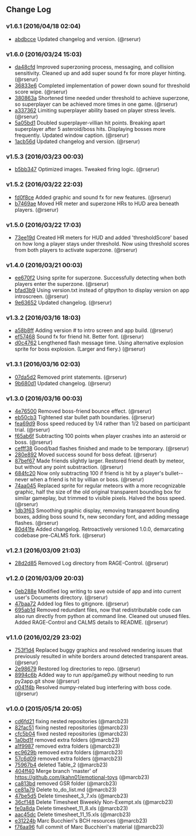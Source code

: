 ## Change Log

### v1.6.1 (2016/04/18 02:04)
- [abdbcce](https://github.com/rserur/emotional-toys/commit/abdbcce0fc1b5a4218d13b59f23b77a3389165be) Updated changelog and version. (@rserur)

### v1.6.0 (2016/03/24 15:03)
- [da48cfd](https://github.com/rserur/emotional-toys/commit/da48cfda542a40d0a55ac2fe351c51ac1011f675) Improved superzoning process, messaging, and collision sensitivity. Cleaned up and add super sound fx for more player hinting. (@rserur)
- [36833e6](https://github.com/rserur/emotional-toys/commit/36833e6579e28b32de6d2af590f0983336a2e654) Completed implementation of power down sound for threshold score wipe. (@rserur)
- [380863a](https://github.com/rserur/emotional-toys/commit/380863ae5c17066b59c76d74a2971f2c765a2013) Shortened time needed under threshold to achieve superzone, so superplayer can be achieved more times in one game. (@rserur)
- [a337362](https://github.com/rserur/emotional-toys/commit/a337362dd8783aa2d6e92899e07b9bd62478bcb7) Limiting superplayer ability based on player stress levels. (@rserur)
- [5a05bd1](https://github.com/rserur/emotional-toys/commit/5a05bd16302c53bc709d5340bf4656d03cf61327) Doubled superplayer-villian hit points. Breaking apart superplayer after 5 asteroid/boss hits. Displaying bosses more frequently. Updated window caption. (@rserur)
- [1acb56d](https://github.com/rserur/emotional-toys/commit/1acb56dcbe087e2435f1f4e62152849e2bfa1cb0) Updated changelog and version. (@rserur)

### v1.5.3 (2016/03/23 00:03)
- [b5bb347](https://github.com/rserur/emotional-toys/commit/b5bb3472c17a33dd612585e10e84bfdd9b37207a) Optimized images. Tweaked firing logic. (@rserur)

### v1.5.2 (2016/03/22 22:03)
- [fd0f8ce](https://github.com/rserur/emotional-toys/commit/fd0f8ce2d48f3f36f6e0a33836b22279c7d6085e) Added graphic and sound fx for new features. (@rserur)
- [b7469ae](https://github.com/rserur/emotional-toys/commit/b7469ae6da484ba11388614bf82b176d230f88e0) Moved HR meter and superzone HRs to HUD area beneath players. (@rserur)

### v1.5.0 (2016/03/22 17:03)
- [73ee19d](https://github.com/rserur/emotional-toys/commit/73ee19dc01292044ba36fe2dc223575cc996ce8c) Created HR meters for HUD and added 'thresholdScore' based on how long a player stays under threshold. Now using threshold scores from both players to activate superzone. (@rserur)

### v1.4.0 (2016/03/21 00:03)
- [ee670f2](https://github.com/rserur/emotional-toys/commit/ee670f2869e03815f4f105bc545b9bf8295b4b97) Using sprite for superzone. Successfully detecting when both players enter the superzone. (@rserur)
- [bfad3b9](https://github.com/rserur/emotional-toys/commit/bfad3b9c86569c37697894c7e8d5f58f900a03c1) Using version.txt instead of gitpython to display version on app introscreen. (@rserur)
- [9e63652](https://github.com/rserur/emotional-toys/commit/9e63652a211ef2162b346dafb92e1076ab79b12a) Updated changelog. (@rserur)

### v1.3.2 (2016/03/16 18:03)
- [a58b8ff](https://github.com/rserur/emotional-toys/commit/a58b8ff837ff7768cb687a997a92e3f6f1af6709) Adding version # to intro screen and app build. (@rserur)
- [ef57468](https://github.com/rserur/emotional-toys/commit/ef57468affe6562719850c361057575a8d38ff8b) Sound fx for friend hit. Better font. (@rserur)
- [d0c4762](https://github.com/rserur/emotional-toys/commit/d0c4762b946281c2cd670914adcc118f9527e4d1) Lengthened flash message time. Using alternative explosion sprite for boss explosion. (Larger and fiery.) (@rserur)

### v1.3.1 (2016/03/16 02:03)
- [07da5d2](https://github.com/rserur/emotional-toys/commit/07da5d2c9602ac7fcbf8b8e6be7826d1984dadba) Removed print statements. (@rserur)
- [9b680d1](https://github.com/rserur/emotional-toys/commit/9b680d1c5a77af51107590835d77566a0197e488) Updated changelog. (@rserur)

### v1.3.0 (2016/03/16 00:03)
- [4e76500](https://github.com/rserur/emotional-toys/commit/4e76500674644f8303fd72dccae875ce98fc89c1) Removed boss-friend bounce effect. (@rserur)
- [eb50cb3](https://github.com/rserur/emotional-toys/commit/eb50cb3d6abb94ee97a635e2ea76aedf8a8f4dfe) Tightened star bullet path boundaries. (@rserur)
- [fea69d9](https://github.com/rserur/emotional-toys/commit/fea69d9092133d0274b7b67d06837e98a163ece5) Boss speed reduced by 1/4 rather than 1/2 based on participant trial. (@rserur)
- [f65ab6f](https://github.com/rserur/emotional-toys/commit/f65ab6fdbf9910c04d0a8dc25cfa0a9c80d52adc) Subtracting 100 points when player crashes into an asteroid or boss. (@rserur)
- [cefff38](https://github.com/rserur/emotional-toys/commit/cefff38ee446ad2f2709f6dbcf108e7a98d8ab1d) Good/bad flashes finished and made to be temporary. (@rserur)
- [280e892](https://github.com/rserur/emotional-toys/commit/280e89279aab79b13fa436903f6086ce4507b6e7) Moved success sound for boss defeat. (@rserur)
- [87bef67](https://github.com/rserur/emotional-toys/commit/87bef67b7c0ea503692b6a31808835de4851cf06) Made friends slightly larger. Restored friend death by meteor, but without any point substraction. (@rserur)
- [684fc20](https://github.com/rserur/emotional-toys/commit/684fc20f3b29c882ec311fccb38680fc0b0a819a) Now only subtracting 100 if friend is hit by a player's bullet-- never when a friend is hit by villian or boss. (@rserur)
- [74aa045](https://github.com/rserur/emotional-toys/commit/74aa0454db4fd4153b9272983e5d458216109bdc) Replaced sprite for regular meteors with a more recognizable graphic, half the size of the old original transparent bounding box for similar gameplay, but trimmed to visible pixels. Halved the boss speed. (@rserur)
- [1db3f63](https://github.com/rserur/emotional-toys/commit/1db3f633eb017a3157923e686294d00f1bde463a) Smoothing graphic display, removing transparent bounding boxes, adding boss sound fx, new secondary font, and adding message flashes. (@rserur)
- [80d41fe](https://github.com/rserur/emotional-toys/commit/80d41fe0e2af6f2068f11cf515eb2f927cfab1f5) Added changelog. Retroactively versioned 1.0.0, demarcating codebase pre-CALMS fork. (@rserur)

### v1.2.1 (2016/03/09 21:03)
- [28d2d85](https://github.com/rserur/emotional-toys/commit/28d2d858ec8c1b27968af180fee5f3871b999b13) Removed Log directory from RAGE-Control. (@rserur)

### v1.2.0 (2016/03/09 20:03)
- [0eb288e](https://github.com/rserur/emotional-toys/commit/0eb288e79bb668cb6c5b9a91b2f5d89eb6ad8acd) Modified log writing to save outside of app and into current user's Documents directory. (@rserur)
- [47baa72](https://github.com/rserur/emotional-toys/commit/47baa72ec87e2a55230b706f46f524e1ad95c94b) Added log files to gitignore. (@rserur)
- [695ab1d](https://github.com/rserur/emotional-toys/commit/695ab1d6674c415d052b8f85a4cbd338ee1eb6b1) Removed redundant files, now that redistributable code can also run directly from python at command line. Cleaned out unused files. Added RAGE-Control and CALMS details to README. (@rserur)

### v1.1.0 (2016/02/29 23:02)
- [753f1d4](https://github.com/rserur/emotional-toys/commit/753f1d4a6b56e5e63f31e000265689bf4987affb) Replaced buggy graphics and resolved rendering issues that previously resulted in white borders around detected transparent areas. (@rserur)
- [2e98679](https://github.com/rserur/emotional-toys/commit/2e98679fcc6522b98de4b8b27a7ad484ac563a2e) Restored log directories to repo. (@rserur)
- [8994c6b](https://github.com/rserur/emotional-toys/commit/8994c6b6842135dc356a0da2927a0ba06076d336) Added way to run app/game0.py without needing to run py2app.git show (@rserur)
- [d041f4b](https://github.com/rserur/emotional-toys/commit/d041f4b779b6ced863443aafea5a0bf714809ccc) Resolved numpy-related bug interfering with boss code. (@rserur)

### v1.0.0 (2015/05/14 20:05)
- [cd6fd21](https://github.com/rserur/emotional-toys/commit/cd6fd214f9bb33c1496caef05b9190d7a600a1f1) fixing nested repositories (@marcb23)
- [82fac51](https://github.com/rserur/emotional-toys/commit/82fac51a86e45cdc19e7dad7d9e778a86d4465c9) fixing nested repositories (@marcb23)
- [cfc5b04](https://github.com/rserur/emotional-toys/commit/cfc5b0415e33e64ff39c1117c8e5f040a4356e69) fixed nested repositories (@marcb23)
- [1a0bd1f](https://github.com/rserur/emotional-toys/commit/1a0bd1fcc880e2284104a40aa2cdde73be73d4e7) removed extra folders (@marcb23)
- [a1f9987](https://github.com/rserur/emotional-toys/commit/a1f9987dccbb840661c7b2a9f6e54570b53d2206) removed extra folders (@marcb23)
- [ec9629b](https://github.com/rserur/emotional-toys/commit/ec9629b309334d858113e65c849cf6b690045d08) removed extra folders (@marcb23)
- [57c6d09](https://github.com/rserur/emotional-toys/commit/57c6d097308658978844f142a932cffe46e51149) removed extra folders (@marcb23)
- [75967b4](https://github.com/rserur/emotional-toys/commit/75967b44c6dd714bb21d6340954668547d8e4a9f) deleted Table_2 (@marcb23)
- [404ff40](https://github.com/rserur/emotional-toys/commit/404ff40ff79250e217a4c1f9b10179fd0f5f999c) Merge branch 'master' of https://github.com/jkahn01/emotional-toys (@marcb23)
- [ca813bd](https://github.com/rserur/emotional-toys/commit/ca813bd4288a9b590fdb097ea765c6f5001174a5) removed GSR folder (@marcb23)
- [ce81a79](https://github.com/rserur/emotional-toys/commit/ce81a7910fd9352427cb6e2b3b80a7aec254aaa2) Delete to_do_list.md (@marcb23)
- [47be5d5](https://github.com/rserur/emotional-toys/commit/47be5d5d9287d71798bbbc2ac14b367cff83129d) Delete timesheet_3_7.xls (@marcb23)
- [36cf148](https://github.com/rserur/emotional-toys/commit/36cf1481d3128ca4576ac043476d5c355c39cebd) Delete Timesheet Biweekly Non-Exempt.xls (@marcb23)
- [fe0a8da](https://github.com/rserur/emotional-toys/commit/fe0a8da60efdccd79893ab36ec2ab35793545b01) Delete timesheet_11_8.xls (@marcb23)
- [aac45dc](https://github.com/rserur/emotional-toys/commit/aac45dcebd0b13f344bcf3dd4c02302266b782b7) Delete timesheet_11_15.xls (@marcb23)
- [e31224b](https://github.com/rserur/emotional-toys/commit/e31224b576675c913d3ad03cf70f7989218a8ca1) Marc Bucchieri's BCH resources (@marcb23)
- [f76aa96](https://github.com/rserur/emotional-toys/commit/f76aa9602fa7c1f9f4ba5151d8c9c8b951969869) full commit of Marc Bucchieri's material (@marcb23)